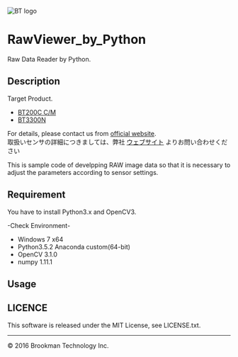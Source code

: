 ![BT logo](http://brookmantech.com/img/logo.png "logo")

# RawViewer_by_Python

Raw Data Reader by Python.

## Description

Target Product.

* [BT200C C/M][bt200c]
* [BT3300N][btn]

For details, please contact us from [official website][website].  
取扱いセンサの詳細につきましては、弊社 [ウェブサイト][website] よりお問い合わせください

This is sample code of develpping RAW image data so that it is necessary to adjust the parameters according to sensor settings.

## Requirement

You have to install Python3.x and OpenCV3.

-Check Environment-
- Windows 7 x64
- Python3.5.2 Anaconda custom(64-bit)
- OpenCV 3.1.0
- numpy 1.11.1

## Usage


## LICENCE

This software is released under the MIT License, see LICENSE.txt.

*****  

&copy; 2016 Brookman Technology Inc.

[website]: http://brookmantech.com/ "Brookman Technology"
[bt200c]: http://brookmantech.com/ "Brookman Technology"
[btn]: http://brookmantech.com/ "Brookman Technology"
